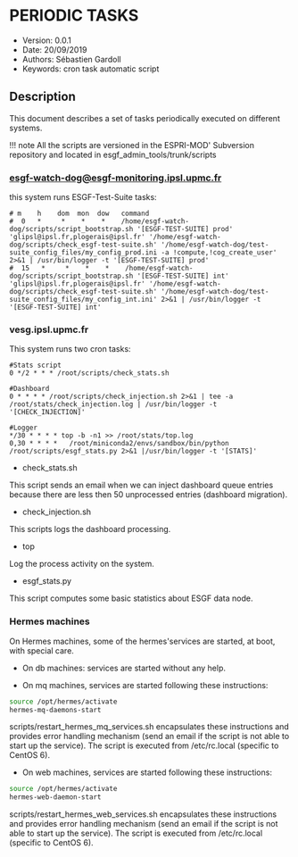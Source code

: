 PERIODIC TASKS
==============

* Version: 0.0.1
* Date: 20/09/2019
* Authors: Sébastien Gardoll
* Keywords: cron task automatic script

## Description

This document describes a set of tasks periodically executed on different systems.

!!! note
    All the scripts are versioned in the ESPRI-MOD' Subversion repository and located in esgf_admin_tools/trunk/scripts

### esgf-watch-dog@esgf-monitoring.ipsl.upmc.fr

this system runs ESGF-Test-Suite tasks:

```cron
# m    h    dom  mon  dow   command
#  0   *     *    *    *    /home/esgf-watch-dog/scripts/script_bootstrap.sh '[ESGF-TEST-SUITE] prod'   'glipsl@ipsl.fr,plogerais@ipsl.fr' '/home/esgf-watch-dog/scripts/check_esgf-test-suite.sh' '/home/esgf-watch-dog/test-suite_config_files/my_config_prod.ini -a !compute,!cog_create_user' 2>&1 | /usr/bin/logger -t '[ESGF-TEST-SUITE] prod'
#  15   *     *    *    *    /home/esgf-watch-dog/scripts/script_bootstrap.sh '[ESGF-TEST-SUITE] int'    'glipsl@ipsl.fr,plogerais@ipsl.fr' '/home/esgf-watch-dog/scripts/check_esgf-test-suite.sh' '/home/esgf-watch-dog/test-suite_config_files/my_config_int.ini' 2>&1 | /usr/bin/logger -t '[ESGF-TEST-SUITE] int'
```

### vesg.ipsl.upmc.fr

This system runs two cron tasks:

```cron
#Stats script
0 */2 * * * /root/scripts/check_stats.sh

#Dashboard
0 * * * * /root/scripts/check_injection.sh 2>&1 | tee -a /root/stats/check_injection.log | /usr/bin/logger -t '[CHECK_INJECTION]'

#Logger
*/30 * * * * top -b -n1 >> /root/stats/top.log
0,30 * * * *   /root/miniconda2/envs/sandbox/bin/python /root/scripts/esgf_stats.py 2>&1 |/usr/bin/logger -t '[STATS]'
```

- check_stats.sh

This script sends an email when we can inject dashboard queue entries because there are
less then 50 unprocessed entries (dashboard migration).

- check_injection.sh

This scripts logs the dashboard processing.

- top

Log the process activity on the system.

- esgf_stats.py

This script computes some basic statistics about ESGF data node.

### Hermes machines

On Hermes machines, some of the hermes'services are started, at boot, with special care.

- On db machines: services are started without any help.

- On mq machines, services are started following these instructions:

```bash
source /opt/hermes/activate
hermes-mq-daemons-start
```

scripts/restart_hermes_mq_services.sh encapsulates these instructions and provides
error handling mechanism (send an email if the script is not able to start up the 
service). The script is executed from /etc/rc.local (specific to CentOS 6).

- On web machines, services are started following these instructions:

```bash
source /opt/hermes/activate
hermes-web-daemon-start
```

scripts/restart_hermes_web_services.sh encapsulates these instructions and provides
error handling mechanism (send an email if the script is not able to start up the 
service). The script is executed from /etc/rc.local (specific to CentOS 6).

